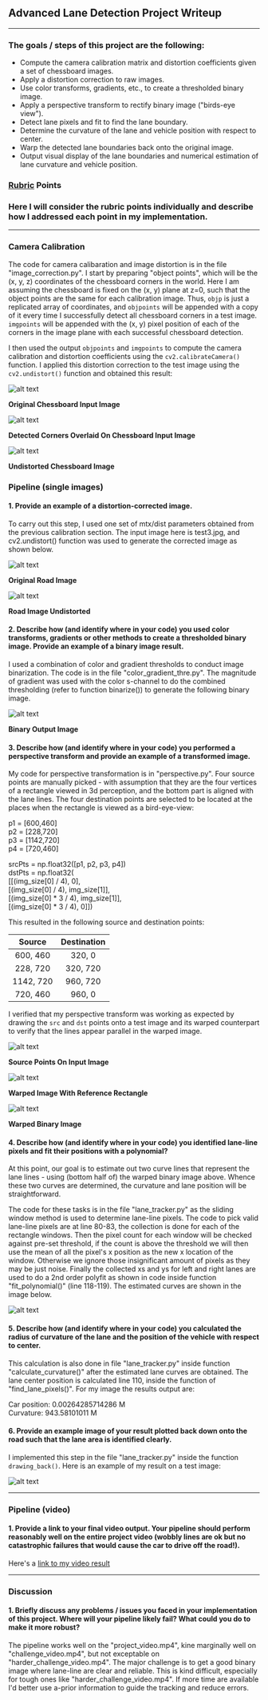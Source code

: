 ## Advanced Lane Detection Project Writeup

---



### The goals / steps of this project are the following:

* Compute the camera calibration matrix and distortion coefficients given a set of chessboard images.
* Apply a distortion correction to raw images.
* Use color transforms, gradients, etc., to create a thresholded binary image.
* Apply a perspective transform to rectify binary image ("birds-eye view").
* Detect lane pixels and fit to find the lane boundary.
* Determine the curvature of the lane and vehicle position with respect to center.
* Warp the detected lane boundaries back onto the original image.
* Output visual display of the lane boundaries and numerical estimation of lane curvature and vehicle position.

[//]: # (Image References)

[image1a]: ./camera_cal/calibration3.jpg "Distorted Chessboard"
[image1b]: ./camera_cal_corner/calibration3.jpg "Corners"
[image1c]: ./camera_cal_undistorted/calibration3.jpg "Undistorted Chessboard"
[image2a]: ./test_images/test3.jpg "Road Image"
[image2b]: ./output_images/test3_undistorted.jpg "Road Image Undistorted"
[image3]: ./output_images/binary.jpg "Binary Example"
[image4a]: ./output_images/lines.jpg "Source Points On Input Image"
[image4b]: ./output_images/test3_bin_warped.jpg "Warped Image with Lines"
[image4c]: ./output_images/test3_bin_warped2.jpg "Warped Image"
[image5]: ./output_images/curve_lines.jpg "Warped Image"
[image6]: ./output_images/result_overlay.jpg "Overlaid On Original Image"
[video1]: ./output_images/project_video_result.mp4 "Video"

### [Rubric](https://review.udacity.com/#!/rubrics/571/view) Points

### Here I will consider the rubric points individually and describe how I addressed each point in my implementation.  

---

### Camera Calibration

The code for camera calibaration and image distortion is in the file "image_correction.py".
I start by preparing "object points", which will be the (x, y, z) coordinates of the chessboard corners in the world.
Here I am assuming the chessboard is fixed on the (x, y) plane at z=0, such that the object points are the same for each
calibration image.  Thus, `objp` is just a replicated array of coordinates, and `objpoints` will be appended with a copy
of it every time I successfully detect all chessboard corners in a test image.  `imgpoints` will be appended with
the (x, y) pixel position of each of the corners in the image plane with each successful chessboard detection.  

I then used the output `objpoints` and `imgpoints` to compute the camera calibration and distortion coefficients
using the `cv2.calibrateCamera()` function.  I applied this distortion correction to the test image using
the `cv2.undistort()` function and obtained this result: 

![alt text][image1a]

**Original Chessboard Input Image**

![alt text][image1b]

**Detected Corners Overlaid On Chessboard Input Image**

![alt text][image1c]

**Undistorted Chessboard Image**


### Pipeline (single images)


#### 1. Provide an example of a distortion-corrected image.

To carry out this step, I used one set of mtx/dist parameters obtained from the previous calibration section.
The input image here is test3.jpg, and cv2.undistort() function was used to generate the corrected image as shown below.

![alt text][image2a]

**Original Road Image**

![alt text][image2b]

**Road Image Undistorted**

#### 2. Describe how (and identify where in your code) you used color transforms, gradients or other methods to create a thresholded binary image.  Provide an example of a binary image result.

I used a combination of color and gradient thresholds to conduct image binarization. The code is in the file "color_gradient_thre.py".
The magnitude of gradient was used with the color s-channel to do the combined thresholding (refer to function binarize()) to generate the following binary image.

![alt text][image3]

**Binary Output Image**

#### 3. Describe how (and identify where in your code) you performed a perspective transform and provide an example of a transformed image.

My code for perspective transformation is in "perspective.py". Four source points are manually picked - with assumption that they are the four vertices
of a rectangle viewed in 3d perception, and the bottom part is aligned with the lane lines. The four destination points are selected to
be located at the places when the rectangle is viewed as a bird-eye-view:

p1 = [600,460]\
p2 = [228,720]\
p3 = [1142,720]\
p4 = [720,460]

srcPts = np.float32([p1, p2, p3, p4])\
dstPts = np.float32(\
    [[(img_size[0] / 4), 0],\
    [(img_size[0] / 4), img_size[1]],\
    [(img_size[0] * 3 / 4), img_size[1]],\
    [(img_size[0] * 3 / 4), 0]])

This resulted in the following source and destination points:

| Source        | Destination   | 
|:-------------:|:-------------:| 
| 600, 460      | 320, 0        |
| 228, 720      | 320, 720      |
| 1142, 720     | 960, 720      |
| 720, 460      | 960, 0        |

I verified that my perspective transform was working as expected by drawing the `src` and `dst` points onto a test image
and its warped counterpart to verify that the lines appear parallel in the warped image.

![alt text][image4a]

**Source Points On Input Image**

![alt text][image4b]

**Warped Image With Reference Rectangle**

![alt text][image4c]

**Warped Binary Image**


#### 4. Describe how (and identify where in your code) you identified lane-line pixels and fit their positions with a polynomial?

At this point, our goal is to estimate out two curve lines that represent the lane lines - using (bottom half of) the warped binary image above.
Whence these two curves are determined, the curvature and lane position will be straightforward.

The code for these tasks is in the file "lane_tracker.py" as the sliding window method is used to determine lane-line pixels. The code to pick valid lane-line
pixels are at line 80-83, the collection is done for each of the rectangle windows. Then the pixel count for each window will be checked against
pre-set threshold, if the count is above the threshold we will then use the mean of all the pixel's x position as the new x location of the window.
Otherwise we ignore those insignificant amount of pixels as they may be just noise. Finally the collected xs and ys for left and right lanes are
used to do a 2nd order polyfit as shown in code inside function "fit_polynomial()" (line 118-119). The estimated curves are shown in the image below.

![alt text][image5]

#### 5. Describe how (and identify where in your code) you calculated the radius of curvature of the lane and the position of the vehicle with respect to center.

This calculation is also done in file "lane_tracker.py" inside function "calculate_curvature()" after the estimated lane curves
are obtained. The lane center position is calculated line 110, inside the function of "find_lane_pixels()".
For my image the results output are:

Car position:  0.00264285714286 M\
Curvature:  943.58101011 M


#### 6. Provide an example image of your result plotted back down onto the road such that the lane area is identified clearly.

I implemented this step in the file "lane_tracker.py" inside the function `drawing_back()`.  Here is an example of my result on a test image:

![alt text][image6]

---

### Pipeline (video)

#### 1. Provide a link to your final video output.  Your pipeline should perform reasonably well on the entire project video (wobbly lines are ok but no catastrophic failures that would cause the car to drive off the road!).

Here's a [link to my video result](./output_images/project_video_result.mp4)

---

### Discussion

#### 1. Briefly discuss any problems / issues you faced in your implementation of this project.  Where will your pipeline likely fail?  What could you do to make it more robust?

The pipeline works well on the "project_video.mp4", kine marginally well on "challenge_video.mp4", but not exceptable on "harder_challenge_video.mp4".
The major challenge is to get a good binary image where lane-line are clear and reliable. This is kind difficult, especially for tough ones like "harder_challenge_video.mp4". If more time
are available I'd better use a-prior information to guide the tracking and reduce errors.


